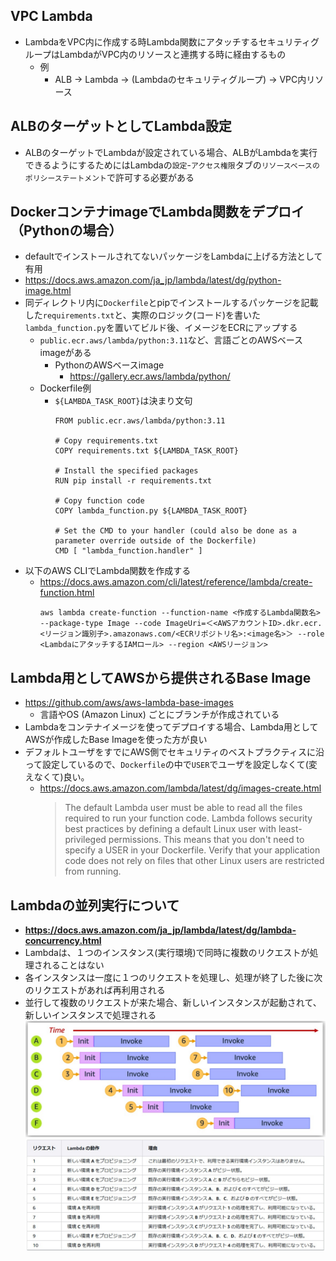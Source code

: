 ## VPC Lambda
- LambdaをVPC内に作成する時Lambda関数にアタッチするセキュリティグループはLambdaがVPC内のリソースと連携する時に経由するもの
  - 例
    - ALB → Lambda → (Lambdaのセキュリティグループ) → VPC内リソース

## ALBのターゲットとしてLambda設定
- ALBのターゲットでLambdaが設定されている場合、ALBがLambdaを実行できるようにするためにはLambdaの`設定`-`アクセス権限`タブの`リソースベースのポリシーステートメント`で許可する必要がある

## DockerコンテナimageでLambda関数をデプロイ（Pythonの場合）
- defaultでインストールされてないパッケージをLambdaに上げる方法として有用
- https://docs.aws.amazon.com/ja_jp/lambda/latest/dg/python-image.html
- 同ディレクトリ内に`Dockerfile`とpipでインストールするパッケージを記載した`requirements.txt`と、実際のロジック(コード)を書いた`lambda_function.py`を置いてビルド後、イメージをECRにアップする
  - `public.ecr.aws/lambda/python:3.11`など、言語ごとのAWSベースimageがある
    - PythonのAWSベースimage
      - https://gallery.ecr.aws/lambda/python/
  - Dockerfile例
    - `${LAMBDA_TASK_ROOT}`は決まり文句
      ~~~
      FROM public.ecr.aws/lambda/python:3.11

      # Copy requirements.txt
      COPY requirements.txt ${LAMBDA_TASK_ROOT}

      # Install the specified packages
      RUN pip install -r requirements.txt

      # Copy function code
      COPY lambda_function.py ${LAMBDA_TASK_ROOT}

      # Set the CMD to your handler (could also be done as a parameter override outside of the Dockerfile)
      CMD [ "lambda_function.handler" ]
      ~~~
- 以下のAWS CLIでLambda関数を作成する  
  - https://docs.aws.amazon.com/cli/latest/reference/lambda/create-function.html
    ~~~
    aws lambda create-function --function-name <作成するLambda関数名> --package-type Image --code ImageUri=＜<AWSアカウントID>.dkr.ecr.<リージョン識別子>.amazonaws.com/<ECRリポジトリ名>:<image名>＞ --role <LambdaにアタッチするIAMロール> --region <AWSリージョン>
    ~~~

## Lambda用としてAWSから提供されるBase Image
- https://github.com/aws/aws-lambda-base-images
  - 言語やOS (Amazon Linux) ごとにブランチが作成されている
- Lambdaをコンテナイメージを使ってデプロイする場合、Lambda用としてAWSが作成したBase Imageを使った方が良い
- デフォルトユーザをすでにAWS側でセキュリティのベストプラクティスに沿って設定しているので、`Dockerfile`の中で`USER`でユーザを設定しなくて(変えなくて)良い。
  - https://docs.aws.amazon.com/lambda/latest/dg/images-create.html  
    > The default Lambda user must be able to read all the files required to run your function code. Lambda follows security best practices by defining a default Linux user with least-privileged permissions. This means that you don't need to specify a USER in your Dockerfile. Verify that your application code does not rely on files that other Linux users are restricted from running.

## Lambdaの並列実行について
- **https://docs.aws.amazon.com/ja_jp/lambda/latest/dg/lambda-concurrency.html**
- Lambdaは、１つのインスタンス(実行環境)で同時に複数のリクエストが処理されることはない
- 各インスタンスは一度に１つのリクエストを処理し、処理が終了した後に次のリクエストがあれば再利用される
- 並行して複数のリクエストが来た場合、新しいインスタンスが起動されて、新しいインスタンスで処理される
![](./image/Lambda_concurrency_1.jpg)
![](./image/Lambda_concurrency_2.jpg)